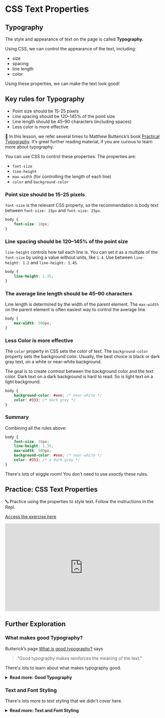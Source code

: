 # CSS Text Properties

## Typography

The style and appearance of text on the page is called **Typography.**

Using CSS, we can control the appearance of the text, including:

- size
- spacing
- line length
- color

Using these properties, we can make the text look good!

## Key rules for Typography

- Point size should be 15-25 pixels
- Line spacing should be 120–145% of the point size
- Line length should be 45–90 characters (including spaces)
- Less color is more effective

<aside>

📘 In this lesson, we refer several times to Matthew Butterick’s book [Practical Typography](http://practicaltypography.com). It’s great further reading material, if you are curious to learn more about typography.

</aside>

You can use CSS to control these properties. The properties are:

- `font-size`
- `line-height`
- `max-width` (for controlling the length of each line)
- `color` and `background-color`

### Point size should be 15-25 pixels

`font-size` is the relevant CSS property, so the recommendation is body text between `font-size: 15px` and `font-size: 25px`.

```css
body {
    font-size: 18px;
}
```

### Line spacing should be 120–145% of the point size

`line-height` controls how tall each line is. You can set it as a multiple of the `font-size` by using a value without units, like `1.4`. Use between `line-height: 1.2` and `line-height: 1.45`.

```css
body {
    line-height: 1.35;
}
```

### The average line length should be 45–90 characters

Line length is determined by the width of the parent element. The `max-width` on the parent element is often easiest way to control the average line.

```css
body {
    max-width: 500px;
}
```

### Less Color is more effective

The `color` property in CSS sets the color of text. The `background-color`
property sets the background color. Usually, the best choice is black or dark
gray text, on a white or near-white background.

The goal is to create *contrast* between the background color and the text
color. Dark text on a dark background is hard to read. So is light text on a
light background.

```css
body {
    background-color: #eee; /* near-white */
    color: #333; /* dark grey */
}
```

### Summary

Combining all the rules above:

```css
body {
    font-size: 18px;
    line-height: 1.35;
    max-width: 500px;
    background-color: #eee; /* near-white */
    color: #333; /* a dark grey */
}
```

There's lots of wiggle room! You don't need to use _exactly_ these rules.

## Practice: CSS Text Properties

<aside>

🔤 Practice using the properties to style text. Follow the instructions in the Repl.

[Access the exercise here](https://replit.com/team/web-foundations-july-2022/Practice-CSS-Text-Properties)

</aside>

<div style="position: relative; padding-bottom: 56.25%; height: 0;"><iframe src="https://replit.com/team/web-foundations-july-2022/Practice-CSS-Text-Properties" frameborder="0" webkitallowfullscreen mozallowfullscreen allowfullscreen style="position: absolute; top: 0; left: 0; width: 100%; height: 100%;"></iframe></div>

## Further Exploration

### What makes good Typography?

Butterick’s page [What is good typography?](https://practicaltypography.com/what-is-good-typography.html) says

> "Good typography makes reinforces the meaning of the text."

There's lots to learn about what makes typography good.

<details><summary><strong>Read more: Good Typography</strong></summary>

Different purposes call for different text styles.

Still, there are some fundamentals that apply across most sites.

👉🏿 Read [Typography in Ten Minutes](https://practicaltypography.com/typography-in-ten-minutes.html). Make a note of the terms you don’t understand. There’s a lot to learn about making text look good, but this is a good starting point.

For each of the terms you don’t understand, try doing a quick google search to learn more about that term. You might not totally understand everything at first, but it’s a good habit to try to do a search when you encounter a term you don’t know.

* The [summary of key rules](https://practicaltypography.com/summary-of-key-rules.html) from Practical Typography has more rules for improving text.
* For more on color, see [Butterick’s Practical Typography, Color](https://practicaltypography.com/color.html)

</details>

### Text and Font Styling

There's lots more to text styling that we didn't cover here.

<details><summary><strong>Read more: Text and Font Styling</strong></summary>

The [Text and Font Styling](https://developer.mozilla.org/en-US/docs/Learn/CSS/Styling_text/Fundamentals) page on MDN has more detail about these properties and other properties you can use to style text. Read about:

- Text `color`
- Values and Units
- Styling with `font-weight`, `text-transform`, `text-decoration`, and `text-shadow`
- Alignment and spacing with `text-align`, `letter-spacing`, and `word-spacing`

It also links to many other pages about styling text. **There’s a ton to explore**.
</details>
